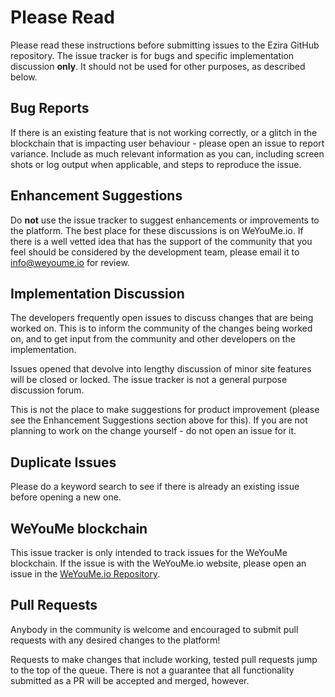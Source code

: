 # Please Read

Please read these instructions before submitting issues to the Ezira GitHub repository. The issue tracker is for bugs and specific implementation discussion **only**. It should not be used for other purposes, as described below.

## Bug Reports

If there is an existing feature that is not working correctly, or a glitch in the blockchain that is impacting user behaviour - please open an issue to report variance. Include as much relevant information as you can, including screen shots or log output when applicable, and steps to reproduce the issue.

## Enhancement Suggestions

Do **not** use the issue tracker to suggest enhancements or improvements to the platform. The best place for these discussions is on WeYouMe.io. If there is a well vetted idea that has the support of the community that you feel should be considered by the development team, please email it to [info@weyoume.io](mailto:info@weyoume.io) for review.

## Implementation Discussion

The developers frequently open issues to discuss changes that are being worked on. This is to inform the community of the changes being worked on, and to get input from the community and other developers on the implementation.

Issues opened that devolve into lengthy discussion of minor site features will be closed or locked.  The issue tracker is not a general purpose discussion forum.

This is not the place to make suggestions for product improvement (please see the Enhancement Suggestions section above for this). If you are not planning to work on the change yourself - do not open an issue for it.

## Duplicate Issues

Please do a keyword search to see if there is already an existing issue before opening a new one.

## WeYouMe blockchain

This issue tracker is only intended to track issues for the WeYouMe blockchain. If the issue is with the WeYouMe.io website, please open an issue in the [WeYouMe.io Repository](https://github.com/eziranetwork/weapp/).

## Pull Requests

Anybody in the community is welcome and encouraged to submit pull requests with any desired changes to the platform!

Requests to make changes that include working, tested pull requests jump to the top of the queue. There is not a guarantee that all functionality submitted as a PR will be accepted and merged, however.

